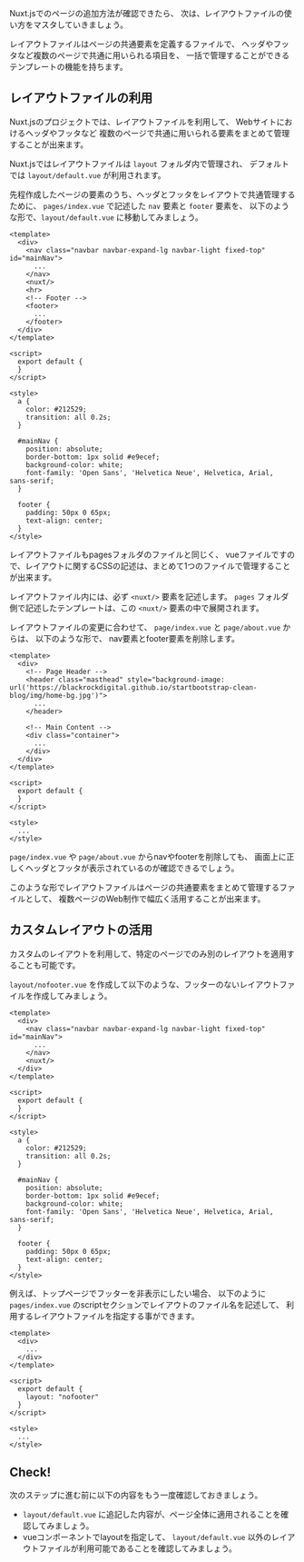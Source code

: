 Nuxt.jsでのページの追加方法が確認できたら、
次は、レイアウトファイルの使い方をマスタしていきましょう。

レイアウトファイルはページの共通要素を定義するファイルで、
ヘッダやフッタなど複数のページで共通に用いられる項目を、
一括で管理することができるテンプレートの機能を持ちます。

## レイアウトファイルの利用

Nuxt.jsのプロジェクトでは、レイアウトファイルを利用して、
Webサイトにおけるヘッダやフッタなど
複数のページで共通に用いられる要素をまとめて管理することが出来ます。

Nuxt.jsではレイアウトファイルは `layout` フォルダ内で管理され、
デフォルトでは `layout/default.vue` が利用されます。

先程作成したページの要素のうち、ヘッダとフッタをレイアウトで共通管理するために、
`pages/index.vue` で記述した `nav` 要素と `footer` 要素を、
以下のような形で、`layout/default.vue` に移動してみましょう。

```vue
<template>
  <div>
    <nav class="navbar navbar-expand-lg navbar-light fixed-top" id="mainNav">
      ...
    </nav>
    <nuxt/>
    <hr>
    <!-- Footer -->
    <footer>
      ...
    </footer>
  </div>
</template>

<script>
  export default {
  }
</script>

<style>
  a {
    color: #212529;
    transition: all 0.2s;
  }

  #mainNav {
    position: absolute;
    border-bottom: 1px solid #e9ecef;
    background-color: white;
    font-family: 'Open Sans', 'Helvetica Neue', Helvetica, Arial, sans-serif;
  }

  footer {
    padding: 50px 0 65px;
    text-align: center;
  }
</style>
```

レイアウトファイルもpagesフォルダのファイルと同じく、
vueファイルですので、レイアウトに関するCSSの記述は、まとめて1つのファイルで管理することが出来ます。

レイアウトファイル内には、必ず `<nuxt/>` 要素を記述します。 
`pages` フォルダ側で記述したテンプレートは、この `<nuxt/>` 要素の中で展開されます。

レイアウトファイルの変更に合わせて、 `page/index.vue` と `page/about.vue` からは、
以下のような形で、 nav要素とfooter要素を削除します。

```vue
<template>
  <div>
    <!-- Page Header -->
    <header class="masthead" style="background-image: url('https://blackrockdigital.github.io/startbootstrap-clean-blog/img/home-bg.jpg')">
      ...
    </header>

    <!-- Main Content -->
    <div class="container">
      ...
    </div>
  </div>
</template>

<script>
  export default {
  }
</script>

<style>
  ...
</style>
```

`page/index.vue` や `page/about.vue`  からnavやfooterを削除しても、
画面上に正しくヘッダとフッタが表示されているのが確認できるでしょう。

このような形でレイアウトファイルはページの共通要素をまとめて管理するファイルとして、
複数ページのWeb制作で幅広く活用することが出来ます。


## カスタムレイアウトの活用

カスタムのレイアウトを利用して、特定のページでのみ別のレイアウトを適用することも可能です。

`layout/nofooter.vue` を作成して以下のような、フッターのないレイアウトファイルを作成してみましょう。

```vue
<template>
  <div>
    <nav class="navbar navbar-expand-lg navbar-light fixed-top" id="mainNav">
      ...
    </nav>
    <nuxt/>
  </div>
</template>

<script>
  export default {
  }
</script>

<style>
  a {
    color: #212529;
    transition: all 0.2s;
  }

  #mainNav {
    position: absolute;
    border-bottom: 1px solid #e9ecef;
    background-color: white;
    font-family: 'Open Sans', 'Helvetica Neue', Helvetica, Arial, sans-serif;
  }

  footer {
    padding: 50px 0 65px;
    text-align: center;
  }
</style>
```

例えば、トップページでフッターを非表示にしたい場合、
以下のように `pages/index.vue` のscriptセクションでレイアウトのファイル名を記述して、
利用するレイアウトファイルを指定する事ができます。

```vue
<template>
  <div>
    ...
  </div>
</template>

<script>
  export default {
    layout: "nofooter"
  }
</script>

<style>
  ...
</style>
```

## Check! 

次のステップに進む前に以下の内容をもう一度確認しておきましょう。

- `layout/default.vue` に追記した内容が、ページ全体に適用されることを確認してみましょう。
- vueコンポーネントでlayoutを指定して、 `layout/default.vue` 以外のレイアウトファイルが利用可能であることを確認してみましょう。
